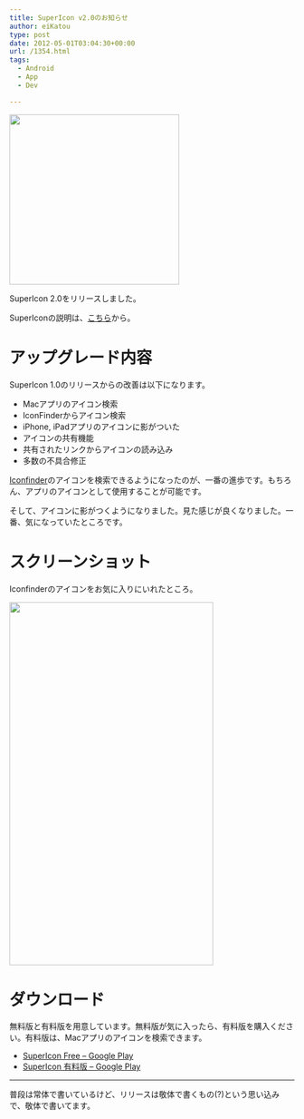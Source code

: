 ```yaml
---
title: SuperIcon v2.0のお知らせ
author: eiKatou
type: post
date: 2012-05-01T03:04:30+00:00
url: /1354.html
tags:
  - Android
  - App
  - Dev

---
```

[<img src="http://eikatou.net/blog/wp-content/uploads/2012/05/ic_launcher_big.png" alt="" title="ic_launcher_big" width="300" height="300" class="alignnone size-full wp-image-1355" />][1]

SuperIcon 2.0をリリースしました。
  
SuperIconの説明は、[こちら][2]から。

# アップグレード内容

SuperIcon 1.0のリリースからの改善は以下になります。

  * Macアプリのアイコン検索
  * IconFinderからアイコン検索
  * iPhone, iPadアプリのアイコンに影がついた
  * アイコンの共有機能
  * 共有されたリンクからアイコンの読み込み
  * 多数の不具合修正

[Iconfinder][3]のアイコンを検索できるようになったのが、一番の進歩です。もちろん、アプリのアイコンとして使用することが可能です。

そして、アイコンに影がつくようになりました。見た感じが良くなりました。一番、気になっていたところです。

# スクリーンショット

Iconfinderのアイコンをお気に入りにいれたところ。
  
[<img src="http://eikatou.net/blog/wp-content/uploads/2012/05/20120501a.png" alt="" title="20120501a" width="360" height="640" class="alignnone size-full wp-image-1357" srcset="/uploads/2012/05/20120501a.png 360w, /uploads/2012/05/20120501a-168x300.png 168w" sizes="(max-width: 360px) 100vw, 360px" />][4] 

# ダウンロード

無料版と有料版を用意しています。無料版が気に入ったら、有料版を購入ください。有料版は、Macアプリのアイコンを検索できます。

  * [SuperIcon Free &#8211; Google Play][5]
  * [SuperIcon 有料版 &#8211; Google Play][6]

* * *

普段は常体で書いているけど、リリースは敬体で書くもの(?)という思い込みで、敬体で書いてます。

 [1]: http://eikatou.net/blog/wp-content/uploads/2012/05/ic_launcher_big.png
 [2]: http://eikatou.net/blog/2012/01/supericon-iphone-release/
 [3]: http://www.iconfinder.com/
 [4]: http://eikatou.net/blog/wp-content/uploads/2012/05/20120501a.png
 [5]: https://market.android.com/details?id=net.eikatou.ibf
 [6]: https://market.android.com/details?id=net.eikatou.ib
